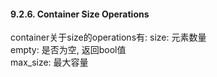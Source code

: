 #### 9.2.6. Container Size Operations

container关于size的operations有:
size: 元素数量  
empty: 是否为空, 返回bool值  
max_size: 最大容量